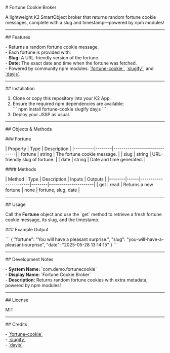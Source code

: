 \# Fortune Cookie Broker

A lightweight K2 SmartObject broker that returns random fortune cookie messages, complete with a slug and timestamp—powered by npm modules!

---

\## Features

\- Returns a random fortune cookie message.  
\- Each fortune is provided with:  
  \- **Slug:** A URL-friendly version of the fortune.  
  \- **Date:** The exact date and time when the fortune was fetched.  
\- Powered by community npm modules: [\`fortune-cookie\`](https://www.npmjs.com/package/fortune-cookie), [\`slugify\`](https://www.npmjs.com/package/slugify), and [\`dayjs\`](https://www.npmjs.com/package/dayjs).

---

\## Installation

1. Clone or copy this repository into your K2 App.  
2. Ensure the required npm dependencies are available:  
    \```
    npm install fortune-cookie slugify dayjs
    \```
3. Deploy your JSSP as usual.

---

\## Objects \& Methods

\### Fortune

\| Property \| Type   \| Description                  \|
\|----------\|--------\|------------------------------\|
\| fortune  \| string \| The fortune cookie message.   \|
\| slug     \| string \| URL-friendly slug of fortune. \|
\| date     \| string \| Date and time generated.      \|

\#### Methods

\| Method \| Type \| Description           \| Inputs \| Outputs              \|
\|--------\|------\|-----------------------\|--------\|----------------------\|
\| get    \| read \| Returns a new fortune \| none   \| fortune, slug, date  \|

---

\## Usage

Call the **Fortune** object and use the \`get\` method to retrieve a fresh fortune cookie message, its slug, and the timestamp.

\### Example Output

\```
{
  "fortune": "You will have a pleasant surprise.",
  "slug": "you-will-have-a-pleasant-surprise",
  "date": "2025-05-28 13:14:15"
}
\```

---

\## Development Notes

\- **System Name:** \`com.demo.fortunecookie\`  
\- **Display Name:** \`Fortune Cookie Broker\`  
\- **Description:** Returns random fortune cookies with extra metadata, powered by npm modules!

---

\## License

MIT

---

\## Credits

\- [\`fortune-cookie\`](https://www.npmjs.com/package/fortune-cookie)  
\- [\`slugify\`](https://www.npmjs.com/package/slugify)  
\- [\`dayjs\`](https://www.npmjs.com/package/dayjs)
